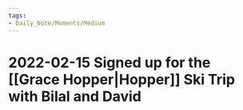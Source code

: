 ```yaml
---
tags:
- Daily_Note/Moments/Medium
---
```


# 2022-02-15 Signed up for the [[Grace Hopper|Hopper]] Ski Trip with Bilal and David